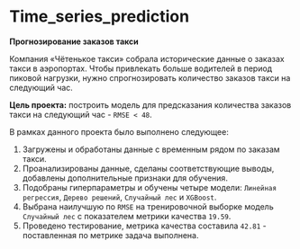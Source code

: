 # Time_series_prediction

**Прогнозирование заказов такси**

Компания «Чётенькое такси» собрала исторические данные о заказах такси в аэропортах. Чтобы привлекать больше водителей в период пиковой нагрузки, нужно спрогнозировать количество заказов такси на следующий час. 

**Цель проекта:** построить модель для предсказания количества заказов такси на следующий час - `RMSE < 48`.

В рамках данного проекта было выполнено следующее:
1. Загружены и обработаны данные с временным рядом по заказам такси.
2. Проанализированы данные, сделаны соответствующие выводы, добавлены дополнительные признаки для обучения.
3. Подобраны гиперпараметры и обучены четыре модели: `Линейная регрессия`, `Дерево решений`, `Случайный лес` и `XGBoost`.
4. Выбрана наилучшую по `RMSE` на тренировочной выборке модель `Случайный лес` с показателем метрики качества `19.59`.
5. Проведено тестирование, метрика качества составила `42.81` - поставленная по метрике задача выполнена.
